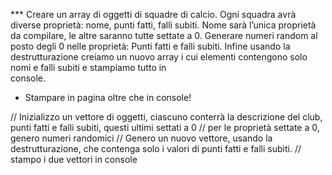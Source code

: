 *** Creare un array di oggetti di squadre di calcio. Ogni squadra avrà diverse proprietà: nome, punti fatti, falli subiti.
    Nome sarà l’unica proprietà da compilare, le altre saranno tutte settate a 0.
    Generare numeri random al posto degli 0 nelle proprietà: Punti fatti e falli subiti.
    Infine usando la destrutturazione creiamo un nuovo array i cui elementi contengono solo nomi e falli subiti e stampiamo tutto in       
    console.

* Stampare in pagina oltre che in console!

// Inizializzo un vettore di oggetti, ciascuno conterrà la descrizione del club, punti fatti e falli subiti, questi ultimi settati a 0
// per le proprietà settate a 0, genero numeri randomici
// Genero un nuovo vettore, usando la destrutturazione, che contenga solo i valori di punti fatti e falli subiti.
// stampo i due vettori in console